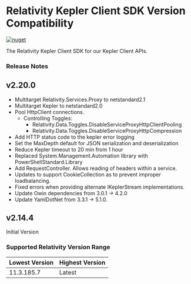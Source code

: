 # Relativity Kepler Client SDK Version Compatibility

[![nuget](https://img.shields.io/nuget/v/Relativity.Kepler.Client.SDK.svg)](https://www.nuget.org/packages/Relativity.Kepler.Client.SDK)

The Relativity Kepler Client SDK for our Kepler Client APIs.

### Release Notes

## v2.20.0
- Multitarget Relativity.Services.Proxy to netstandard2.1
- Multitarget Kepler to netstandard2.0
- Pool HttpClient connections.
  - Controlling Toggles:
    - Relativity.Data.Toggles.DisableServiceProxyHttpClientPooling
    - Relativity.Data.Toggles.DisableServiceProxyHttpCompression
- Add HTTP status code to the kepler error logging
- Set the MaxDepth default for JSON serialization and deserialization
- Reduce Kepler timeout to 20 min from 1 hour
- Replaced System.Management.Automation library with PowerShellStandard.Library
- Add RequestController. Allows reading of headers within a service.
- Updates to support CookieCollection as to prevent improper loadbalancing.
- Fixed errors when providing alternate IKeplerStream implementations.
- Update Owin dependencies from 3.0.1 -> 4.2.0
- Update YamlDotNet from 3.3.1 -> 5.1.0.

## v2.14.4

Initial Version

### Supported Relativity Version Range

Lowest Version | Highest Version
--- | ---
11.3.185.7 | Latest
